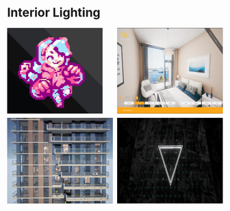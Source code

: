 # Interior Lighting

<!--
<img src="Projects/Megan/PocketMegBigCrop.PNG" alt="Megan, The game" width="20%" />
<img src="Projects/Interiors/Interior1.png" alt="Interiors" width="20%" />
-->


<div style="display: grid; grid-template-columns: 5fr 5fr; gap: 10px;">
  <img src="Projects/Megan/PocketMegBigCrop.PNG" alt="Image 1" style="height: 200px;" (Megan.md)>
  <img src="Projects/Interiors/Interior1.png" alt="Image 2" style="height: 200px;" (Interiors.md)>
  <img src="Projects/InteriorShader/InteriorsShader4.jpg" alt="Image 3" style="height: 200px;" (FakeInteriors.md)>
  <img src="Projects/VFX/UIReticle2.jpg" alt="Image 3" style="height: 200px;" (VFX.md)>
</div>


